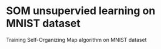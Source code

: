 # SOM unsupervied learning on MNIST dataset
 Training Self-Organizing Map algorithm on MNIST dataset
